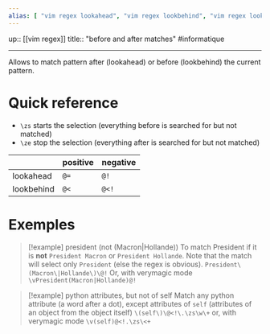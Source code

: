 ```yaml
---
alias: [ "vim regex lookahead", "vim regex lookbehind", "vim regex lookaround", "lookahead", "lookbehind", "lookaround" ]
---
```

up:: [[vim regex]]
title:: "before and after matches"
#informatique 

---
Allows to match pattern after (lookahead) or before (lookbehind) the current pattern.

# Quick reference

 - `\zs` starts the selection (everything before is searched for but not matched)
 - `\ze` stop the selection (everything after is searched for but not matched)

|            | positive | negative |
| ---------- | -------- | -------- |
| lookahead  |`@=`|`@!`| 
| lookbehind |`@<`|`@<!`| 

# Exemples 

> [!example] president (not (Macron|Hollande))
> To match President if it is **not** `President Macron` or `President Hollande`.
> Note that the match will select only `President` (else the regex is obvious).
> `President\(Macron\|Hollande\)\@!`
> Or, with verymagic mode 
> `\vPresident(Macron|Hollande)@!`

> [!example] python attributes, but not of self
> Match any python attribute (a word after a dot), except attributes of `self` (attributes of an object from the object itself)
> `\(self\)\@<!\.\zs\w\+`
> or, with verymagic mode 
> `\v(self)@<!.\zs\<+`
> 

